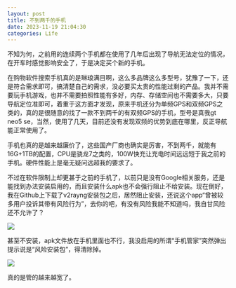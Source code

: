 ```yaml
---
layout: post
title: 不到两千的手机
date: 2023-11-19 21:04:30
categories: Life
---
```

不知为何，之前用的连续两个手机都在使用了几年后出现了导航无法定位的情况，在开车时感觉影响安全了，于是决定买个新的手机。

在购物软件搜索手机真的是琳琅满目啊，这么多品牌这么多型号，犹豫了一下，还是符合需求即可，搞清楚自己的需求，没必要买太贵的性能过剩的产品。我并不需要玩手机游戏，也并不需要拍照性能有多好，内存、存储空间也不需要多大，只要导航定位准即可，着重于这方面才发现，原来手机还分为单频GPS和双频GPS之类的，真的是很随意的找了一款不到两千的有双频GPS的手机，型号是真我gt neo5 se，当然，使用了几天，目前还没有发现双频的优势到底在哪里，反正导航能正常使用了。

手机也真的是越来越廉价了，这些国产厂商也确实是厉害，不到两千，就能有16G+1TB的配置，CPU是骁龙7之类的，100W快充让充电时间远远短于我之前的手机。硬件性能上是毫无疑问远超我的要求了。

不过在软件限制上却更甚于之前的手机了，以前只是没有Google相关服务，还是能找到办法安装启用的，而且安装什么apk也不会强行阻止不给安装。现在倒好，我在Github上下载了v2rayng安装包之后，居然阻止安装，还说这个app“曾被较多用户投诉其带有风险行为”，去你的吧，有没有风险我能不知道吗，我自甘风险还不允许了？

![](https://ucarecdn.com/f8e5fefc-4d52-4e5b-a96e-0c582721b603/3401.webp)

甚至不安装，apk文件放在手机里面也不行，我没启用的所谓“手机管家”突然弹出提示说是“风险安装包”，得清除掉。

![](https://ucarecdn.com/a51175d8-4c55-4a70-b3f1-f3808171c647/3402.webp)

真的是管的越来越宽了。
